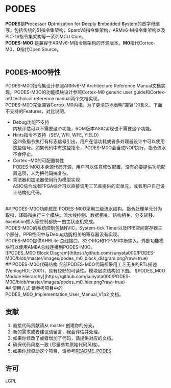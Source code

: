 # PODES

**PODES**是**P**rocessor **O**ptmization for **D**eeply **E**mbedded **S**ystem的首字母缩写。包括传统的51指令集架构，SparcV8指令集架构，ARMv6-M指令集架构以及PIC-16指令集架构等一系列MCU Core。<br>
**PODES-M0O** 是兼容于ARMv6-M指令集架构的开源版本。**M0**指代Cortex-M0，**O**指代Open Source。<br>
<br>
## PODES-M0O特性
PODES-M0O指令集设计参照ARMv6-M Architecture Reference Manual文档实现。PODES-M0O的功能模块设计参照Cortex-M0 generic user guide和Cortex-m0 technical reference manual两个文档实现。<br>
PODES-M0O完全兼容Cortex-M0内核。为了更清楚地表明“兼容”的含义，下面不支持的Features，对比说明。
- Debug功能不支持<br>
内核评估可以不需要这个功能，ROM版本ASIC实现也不需要这个功能。<br>
- Hints指令不支持（SEV, WFI, WFE, YIELD）<br>
这四条指令执行有标志信号引出，用户在低功耗或者多处理器设计中可以使用这些信号。如果代码中有这些指令，PODES-M0O会当成NOP执行。指令流水不会停止。<br>
- Cortex –M0的可配置特性<br>
PODES-M0O本身源代码开源，用户可以任意修改配置。没有必要提供功能配置选项，人为把代码搞复杂。<br>
- 乘法器和加法器使用行为模型实现<br>
ASIC综合或者FPGA综合可以直接调用工艺库提供的宏单元，或者用户自己设计结构化代码。<br>
<br>
## PODES-M0O功能框图
PODES-M0O采用三级流水结构。指令处理单元分为取指，译码和执行三个模块。流水线控制、数据相关、结构相关、分支转移、exception插入等控制都统一由主状态机完成。<br>
PODES-M0O的系统控制包括NVIC，System-tick Timer以及PPB空间寄存器三个部分。PPB空间中与Debug功能相关的寄存器没有实现。<br>
PODES-M0O提供AHBLite 总线接口、32个IRQ和1个NMI中断输入。外部功能模块可以使用AMBA总线连接到PODES-M0O。<br>
![PODES_M0O Block Diagram](https://github.com/sunyata000/PODES-M0O/blob/master/images/podes_m0_block_diagram.png?raw=true)
<br>
## PODES-M0O代码结构
全部PODES-M0O代码都采用工艺无关的RTL描述(VerilogHDL-2001)，具有较好的可读性。模块层次结构如下图。
![PODES_M0O Module Hierarchy](https://github.com/sunyata000/PODES-M0O/blob/master/images/podes_m0_hier.png?raw=true)
<br>
## 使用方式
请参考项目中的PODES_M0O_Implementation_User_Manual_V1p2 文档。
<br>

## 贡献

1. 直接代码贡献请从 master 创建你的分支。<br>
2. 新的需求或者建议请留言，我会评估并处理。<br>
3. 如果你修改了或者增加了代码，请提供对应的文档。<br>
4. 确保代码风格一致 (尽量参考原始代码风格)。<br>
5. 如果你想资助这个项目，请参考[README_PODES](./README_PODES.md)<br>

## 许可

LGPL

